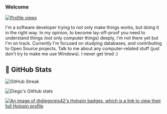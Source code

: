 
### Welcome
 [![Profile views](https://u8views.com/api/v1/github/profiles/79876389/views/day-week-month-total-count.svg)](https://u8views.com/github/diegoreis42)

I'm a software developer trying to not only make things works, but doing it in the right way. In my opinion, to become lay-off-proof you need to understand things (not only computer things) deeply, I'm not there yet but I'm on track. Currently I'm focused on studying databases, and contributing to Open Source projects. Talk to me about any computer-related stuff (just don't try to make me use Windows). I never get tired :)

## 💪 GitHub Stats

![GitHub Streak](http://github-readme-streak-stats.herokuapp.com?user=diegoreis42&theme=dark&hide_border=true&mode=weekly&hide_total_contributions=true)

![Diego's GitHub stats](https://github-readme-stats.vercel.app/api?username=diegoreis42&show_icons=true&theme=radical)

[![An image of @diegoreis42's Holopin badges, which is a link to view their full Holopin profile](https://holopin.me/diegoreis42)](https://holopin.io/@diegoreis42)
